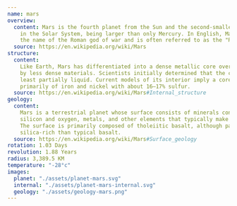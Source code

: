 ```yaml
---
name: mars
overview:
  content: Mars is the fourth planet from the Sun and the second-smallest planet
    in the Solar System, being larger than only Mercury. In English, Mars carries
    the name of the Roman god of war and is often referred to as the "Red Planet".
  source: https://en.wikipedia.org/wiki/Mars
structure:
  content:
    Like Earth, Mars has differentiated into a dense metallic core overlaid
    by less dense materials. Scientists initially determined that the core is at
    least partially liquid. Current models of its interior imply a core consisting
    primarily of iron and nickel with about 16–17% sulfur.
  source: https://en.wikipedia.org/wiki/Mars#Internal_structure
geology:
  content:
    Mars is a terrestrial planet whose surface consists of minerals containing
    silicon and oxygen, metals, and other elements that typically make up rock.
    The surface is primarily composed of tholeiitic basalt, although parts are more
    silica-rich than typical basalt.
  source: https://en.wikipedia.org/wiki/Mars#Surface_geology
rotation: 1.03 Days
revolution: 1.88 Years
radius: 3,389.5 KM
temperature: "-28°c"
images:
  planet: "./assets/planet-mars.svg"
  internal: "./assets/planet-mars-internal.svg"
  geology: "./assets/geology-mars.png"
---
```

